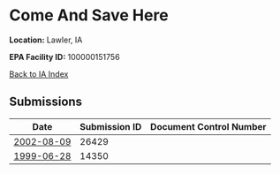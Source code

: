 # Come And Save Here

**Location:** Lawler, IA

**EPA Facility ID:** 100000151756

[Back to IA Index](../../index.md)

## Submissions

| Date | Submission ID | Document Control Number |
|------|--------------|-------------------------|
| [2002-08-09](submissions/26429.md) | 26429 |  |
| [1999-06-28](submissions/14350.md) | 14350 |  |
